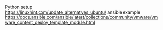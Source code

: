 Python setup \
https://linuxhint.com/update_alternatives_ubuntu/
ansible example\
https://docs.ansible.com/ansible/latest/collections/community/vmware/vmware_content_deploy_template_module.html
